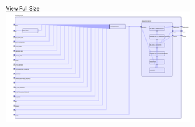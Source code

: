 [View Full Size](https://raw.githubusercontent.com/mingfang/terraform-provider-k8s/master/modules/jitsi/jvb/diagram.svg?sanitize=true)<img src="diagram.svg"/>
